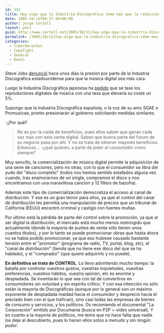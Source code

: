 ```yaml
---
id: 141
title: Hay algo que la Industria Discográfica teme más que la reducción de beneficios
date: 2005-10-11T09:37:49+00:00
author: Jorge Cortell
layout: post
guid: http://www.cortell.net/2005/10/11/hay-algo-que-la-industria-discografica-teme-mas-que-la-reduccion-de-beneficios/
permalink: /2005/10/11/hay-algo-que-la-industria-discografica-teme-mas-que-la-reduccion-de-beneficios/
categories:
  - CiberDerechos
  - Copyfight
  - General
  - Rants
---
```

Steve Jobs [denunció](http://www.20minutos.es/noticia/49397/0/Apple/musica/iTunes/) hace unos dí­as la presión por parte de la Industria Discográfica estadounidense para que la música digital sea más cara.

Luego la Industria Discográfica japonesa ha [pedido](http://www.20minutos.es/noticia/55192/0/ipod/apple/mp3/) que se tase los reproductores digitales de música con una tasa que elevarí­a su coste un 5%.

Supongo que la Industria Discográfica española, o la voz de su amo SGAE o Promusicae, pronto presionarán al gobierno solicitando medidas similares.

-¿Por qué?

> No es por la caí­da de beneficios, pues ellos saben que ganan cada vez más con esta venta digital. Saben que buena parte del futuro de su negocio pasa por ahí­. Y no se trata de obtener mayores beneficios. Entonces... -¿qué quieren, a parte de joder al consumidor como siempre?

Muy sencillo, la comercialización de música digital permite la adquisición de una serie de canciones, pero no otras, con lo que el consumidor se libra del yudo del "disco completo" (todos nos hemos sentido estafados alguna vez cuando, tras enamorarnos de un single, compramos el disco y nos encontramos con una maravillosa canción y 12 fillers de bazofia).

Además este tipo de comercialización democratiza el acceso al canal de distribución. Y ese es un gran temor para ellos, ya que el control del canal de distribución les permití­a una manipulación de precios que un tribunal de California (EEUU) encontró criminal y castigó con fuertes multas.

Por último está la pérdida de parte del control sobre la promoción, ya que al ser digital la distribución, el mercado está mucho menos restringido que actualmente (donde la mayorí­a de puntos de venta sólo tienen unos cuantos tí­tulos), y por lo tanto se puede promocionar obras que hasta ahora no se habí­a podido promocionar, ya que eso hubiese causado bastante tensión entre el "promotor" (programa de radio, TV, portal, blog, etc), el "canal de distribución" (tienda que no tiene ese disco del que se ha hablado), y el "comprador" (que quiere adquirirlo y no puede).

**En definitiva se trata de CONTROL**. Lo llevo advirtiendo mucho tiempo: la batalla por controlar vuestros gustos, vuestras inquietudes, vuestras preferencias, vuestros hábitos, vuestra opinión, etc es enorme y despiadada. Se inventarán lo que sea con tal de convertiros en consumidores sin voluntad y sin espí­ritu crí­tico. Y con esa intención no sólo están la mayorí­a de Discográficas (aunque por lo general son un máximo exponente de despiadada maldad hacia el consumidor y desprecio hacia el preciado bien con el que trafican), sino casi todas las empresas de bienes de consumo y servicios, y los polí­ticos. Os recomiendo el documental "La Corporación" emitido por Documaní­a (busca en P2P = ví­deo universal). Y en cuanto a la mayorí­a de polí­ticos, me temo que no hace falta que nadie los deje al descubierto, pues lo hacen ellos solos a menudo y sin ningún pudor.